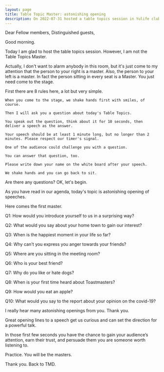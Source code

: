 ```yaml
---
layout: page
title: Table Topic Master: astonishing opening
description: On 2022-07-31 hosted a table topics session in Yulife club of Toastmaster.
---
```


Dear Fellow members, Distinguished guests,

Good morning.

Today I am glad to host the table topics session. However, I am not the Table Topics Master.

Actually, I don't want to alarm anybody in this room, but it's just come to my attention that the
person to your right is a master. Also, the person to your left is a master. In fact
the person sitting in every seat is a Master. You just need come to the stage.

First there are 8 rules here, a lot but very simple.

    When you come to the stage, we shake hands first with smiles, of course.

    Then I will ask you a question about today's Table Topics.

    You speak out the question, think about it for 10 seconds, then deliver a speech as the answer.

    Your speech should be at least 1 minute long, but no longer than 2 minutes. Please respect our timer's signal.

    One of the audience could challenge you with a question.

    You can answer that question, too.

    Please write down your name on the white board after your speech.

    We shake hands and you can go back to sit.

Are there any questions? OK, let's begin.

As you have read in our agenda, today's topic is astonishing opening of speeches.

Here comes the first master.

Q1: How would you introduce yourself to us in a surprising way?

Q2: What would you say about your home town to gain our interest?

Q3: When is the happiest moment in your life so far?

Q4: Why can't you express you anger towards your friends?

Q5: Where are you sitting in the meeting room?

Q6: Who is your best friend?

Q7: Why do you like or hate dogs?

Q8: When is your first time heard about Toastmasters?

Q9: How would you eat an apple?

Q10: What would you say to the report about your opinion on the covid-19?

I really hear many astonishing openings from you. Thank you.

Great opening lines to a speech get us curious and can set the direction
for a powerful talk.

In those first few seconds you have the chance to gain your audience’s
attention, earn their trust, and persuade them you are someone worth listening to.

Practice. You will be the masters.

Thank you. Back to TMD.